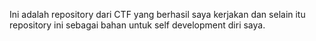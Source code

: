 Ini adalah repository dari CTF yang berhasil saya kerjakan dan selain itu repository ini sebagai bahan untuk self development diri saya.

